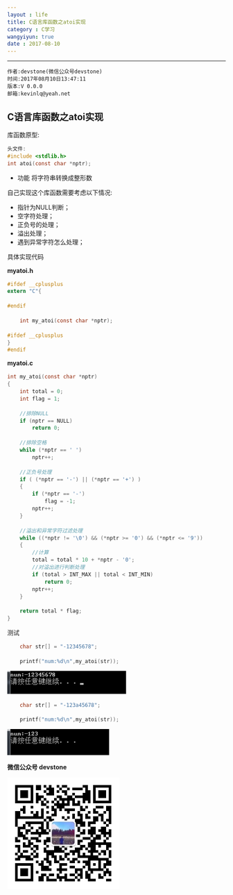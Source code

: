 ```yaml
---
layout : life
title: C语言库函数之atoi实现
category : C学习
wangyiyun: true
date : 2017-08-10
---
```


******

    作者:devstone(微信公众号devstone)
    时间:2017年08月10日13:47:11
    版本:V 0.0.0
    邮箱:kevinlq@yeah.net

<!-- more -->


## C语言库函数之atoi实现

库函数原型:

```C
头文件:
#include <stdlib.h>
int atoi(const char *nptr);
```

- 功能
将字符串转换成整形数

自己实现这个库函数需要考虑以下情况:
- 指针为NULL判断；
- 空字符处理；
- 正负号的处理；
- 溢出处理；
- 遇到异常字符怎么处理；

具体实现代码

**myatoi.h**
```C
#ifdef __cplusplus
extern "C"{

#endif

	int my_atoi(const char *nptr);

#ifdef __cplusplus
}
#endif

```

**myatoi.c**
```C
int my_atoi(const char *nptr)
{
	int total = 0;
	int flag = 1;

	//排除NULL
	if (nptr == NULL)
		return 0;

	//排除空格
	while (*nptr == ' ')
		nptr++;

	//正负号处理
	if ( (*nptr == '-') || (*nptr == '+') )
	{
		if (*nptr == '-')
			flag = -1;
		nptr++;
	}

	//溢出和异常字符过滤处理
	while ((*nptr != '\0') && (*nptr >= '0') && (*nptr <= '9'))
	{
		//计算
		total = total * 10 + *nptr - '0';
		//对溢出进行判断处理
		if (total > INT_MAX || total < INT_MIN)
			return 0;
		nptr++;
	}

	return total * flag;
}
```

测试

```C
	char str[] = "-12345678";

	printf("num:%d\n",my_atoi(str));
```

![](/res/img/blog/C学习/myatoi.png)

```C
	char str[] = "-123a45678";

	printf("num:%d\n",my_atoi(str));
```
![](/res/img/blog/C学习/myatoi2.png)


**微信公众号 devstone**

![](/res/img/blog/qrcode_for_devstone.jpg)

